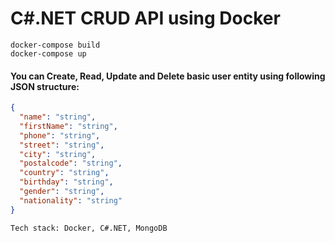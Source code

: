 # C#.NET CRUD API using Docker

`
docker-compose build
`\
`
docker-compose up
`

#### You can Create, Read, Update and Delete basic user entity using following JSON structure:

```JSON
{
  "name": "string",
  "firstName": "string",
  "phone": "string",
  "street": "string",
  "city": "string",
  "postalcode": "string",
  "country": "string",
  "birthday": "string",
  "gender": "string",
  "nationality": "string"
}
```

`
Tech stack: Docker, C#.NET, MongoDB
`
